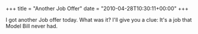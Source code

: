 +++
title = "Another Job Offer"
date = "2010-04-28T10:30:11+00:00"
+++

I got another Job offer today.  What was it?  I'll give you a clue:  It's a job that Model Bill never had.
			